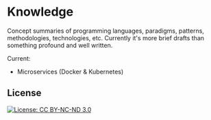 # Knowledge

Concept summaries of programming languages, paradigms, patterns, methodologies, technologies, etc. Currently it's more brief drafts than something profound and well written.

Current:
- Microservices (Docker & Kubernetes)

## License

[![License: CC BY-NC-ND 3.0](https://img.shields.io/badge/License-CC%20BY--NC--ND%203.0-lightgrey.svg)](https://creativecommons.org/licenses/by-nc-nd/3.0/)
